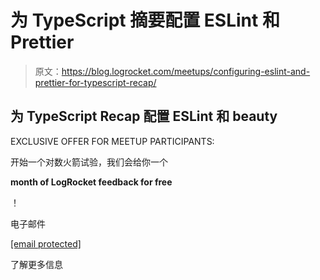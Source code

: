 # 为 TypeScript 摘要配置 ESLint 和 Prettier

> 原文：<https://blog.logrocket.com/meetups/configuring-eslint-and-prettier-for-typescript-recap/>

## 为 TypeScript Recap 配置 ESLint 和 beauty

EXCLUSIVE OFFER FOR MEETUP PARTICIPANTS:

开始一个对数火箭试验，我们会给你一个

**month of LogRocket feedback for free**

！

电子邮件

[[email protected]](/cdn-cgi/l/email-protection)

了解更多信息